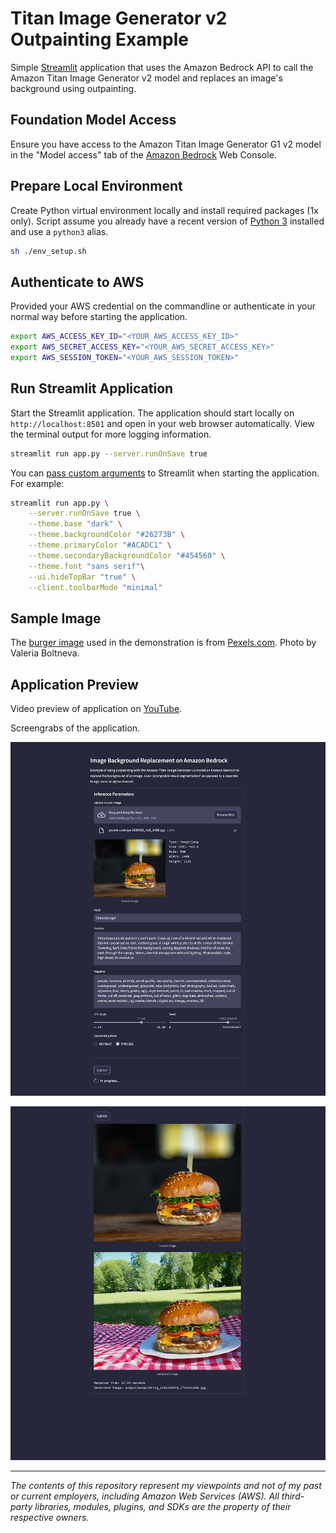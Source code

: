 # Titan Image Generator v2 Outpainting Example

Simple [Streamlit](https://streamlit.io/) application that uses the Amazon Bedrock API to call the Amazon Titan Image Generator v2 model and replaces an image's background using outpainting.

## Foundation Model Access

Ensure you have access to the Amazon Titan Image Generator G1 v2 model in the "Model access" tab of the [Amazon Bedrock](https://us-east-1.console.aws.amazon.com/bedrock/home) Web Console.

## Prepare Local Environment

Create Python virtual environment locally and install required packages (1x only). Script assume you already have a recent version of [Python 3](https://www.python.org/downloads/) installed and use a `python3` alias.

```sh
sh ./env_setup.sh
```

## Authenticate to AWS

Provided your AWS credential on the commandline or authenticate in your normal way before starting the application.

```sh
export AWS_ACCESS_KEY_ID="<YOUR_AWS_ACCESS_KEY_ID>"
export AWS_SECRET_ACCESS_KEY="<YOUR_AWS_SECRET_ACCESS_KEY>"
export AWS_SESSION_TOKEN="<YOUR_AWS_SESSION_TOKEN>"
```

## Run Streamlit Application

Start the Streamlit application. The application should start locally on `http://localhost:8501` and open in your web browser automatically. View the terminal output for more logging information.

```sh
streamlit run app.py --server.runOnSave true
```

You can [pass custom arguments](https://docs.streamlit.io/develop/api-reference/cli/run) to Streamlit when starting the application. For example:

```sh
streamlit run app.py \
    --server.runOnSave true \
    --theme.base "dark" \
    --theme.backgroundColor "#26273B" \
    --theme.primaryColor "#ACADC1" \
    --theme.secondaryBackgroundColor "#454560" \
    --theme.font "sans serif"\
    --ui.hideTopBar "true" \
    --client.toolbarMode "minimal"
```

## Sample Image

The [burger image](pexels-valeriya-1639562_4x5_1408.jpg) used in the demonstration is from [Pexels.com](https://www.pexels.com/photo/close-up-photo-of-burger-1639562). Photo by Valeria Boltneva.

## Application Preview

Video preview of application on [YouTube](https://youtu.be/dR1VVFKOF_g?si=qVyFX7lD4q3hxXlA).

Screengrabs of the application.

![preview2](./streamlit_preview/streamlit_02_50prcnt_v3.png)

![preview1](./streamlit_preview/streamlit_01_50prcnt_v3.png)

---

_The contents of this repository represent my viewpoints and not of my past or current employers, including Amazon Web Services (AWS). All third-party libraries, modules, plugins, and SDKs are the property of their respective owners._
